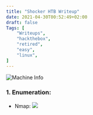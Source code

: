 ```yaml
---
title: "Shocker HTB Writeup"
date: 2021-04-30T00:52:49+02:00
draft: false
Tags: [
    "Writeups",
    "hackthebox",
    "retired",
    "easy",
    "linux",
]
---
```

![Machine Info](/images/shocker/1.png)

### 1. Enumeration:
* Nmap:
![](/images/shocker/2.png)
